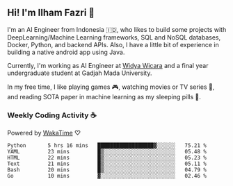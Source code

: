 ## Hi! I'm Ilham Fazri 👋

I'm an AI Engineer from Indonesia 🇮🇩, who likes to build some projects with DeepLearning/Machine Learning frameworks, SQL and NoSQL databases, Docker, Python, and backend APIs. Also, I have a little bit of experience in building a native android app using Java.

Currently, I'm working as AI Engineer at [Widya Wicara](https://widyawicara.com) and a final year undergraduate student at Gadjah Mada University. 

In my free time, I like playing games 🎮, watching movies or TV series 🍿, and reading SOTA paper in machine learning as my sleeping pills 💊. 

### Weekly Coding Activity ☕
Powered by [WakaTime](https://wakatime.com/) ♡
<!--START_SECTION:waka-->

```text
Python       5 hrs 16 mins   ██████████████████▓░░░░░░   75.21 %
YAML         23 mins         █▒░░░░░░░░░░░░░░░░░░░░░░░   05.48 %
HTML         22 mins         █▒░░░░░░░░░░░░░░░░░░░░░░░   05.23 %
Text         21 mins         █▒░░░░░░░░░░░░░░░░░░░░░░░   05.11 %
Bash         20 mins         █▒░░░░░░░░░░░░░░░░░░░░░░░   04.79 %
Go           10 mins         ▓░░░░░░░░░░░░░░░░░░░░░░░░   02.46 %
```

<!--END_SECTION:waka-->

